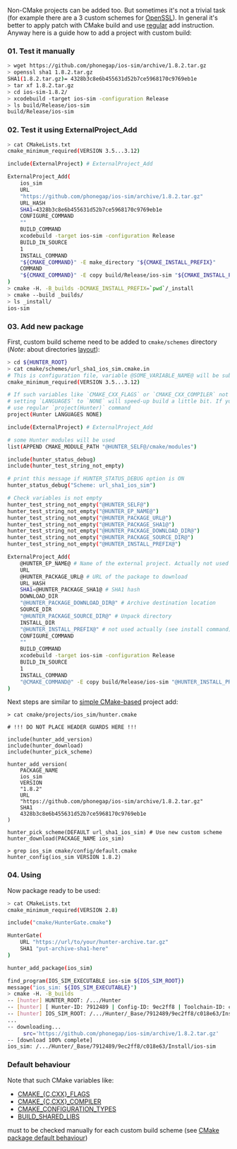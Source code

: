 Non-CMake projects can be added too. But sometimes it's not a trivial task (for example
there are a 3 custom schemes for [OpenSSL](https://github.com/cpp-pm/hunter/blob/master/cmake/projects/OpenSSL/hunter.cmake)). In general it's better to apply patch with CMake build and use [regular](https://github.com/ruslo/hunter/wiki/usr.adding.new.package) add instruction. Anyway here is a guide how to add a project with custom build:

### 01. Test it manually
```bash
> wget https://github.com/phonegap/ios-sim/archive/1.8.2.tar.gz
> openssl sha1 1.8.2.tar.gz
SHA1(1.8.2.tar.gz)= 4328b3c8e6b455631d52b7ce5968170c9769eb1e
> tar xf 1.8.2.tar.gz
> cd ios-sim-1.8.2/
> xcodebuild -target ios-sim -configuration Release
> ls build/Release/ios-sim
build/Release/ios-sim
```

### 02. Test it using ExternalProject_Add
```bash
> cat CMakeLists.txt
cmake_minimum_required(VERSION 3.5...3.12)

include(ExternalProject) # ExternalProject_Add

ExternalProject_Add(
    ios_sim
    URL
    "https://github.com/phonegap/ios-sim/archive/1.8.2.tar.gz"
    URL_HASH
    SHA1=4328b3c8e6b455631d52b7ce5968170c9769eb1e
    CONFIGURE_COMMAND
    ""
    BUILD_COMMAND
    xcodebuild -target ios-sim -configuration Release
    BUILD_IN_SOURCE
    1
    INSTALL_COMMAND
    "${CMAKE_COMMAND}" -E make_directory "${CMAKE_INSTALL_PREFIX}"
    COMMAND
    "${CMAKE_COMMAND}" -E copy build/Release/ios-sim "${CMAKE_INSTALL_PREFIX}"
)
> cmake -H. -B_builds -DCMAKE_INSTALL_PREFIX=`pwd`/_install
> cmake --build _builds/
> ls _install/
ios-sim
```
### 03. Add new package
First, custom build scheme need to be added to `cmake/schemes` directory
(*Note*: about directories [layout](https://github.com/ruslo/hunter/wiki/dev.layout)):
```bash
> cd ${HUNTER_ROOT}
> cat cmake/schemes/url_sha1_ios_sim.cmake.in
# This is configuration file, variable @SOME_VARIABLE_NAME@ will be substituted during configure_file command
cmake_minimum_required(VERSION 3.5...3.12)

# If such variables like `CMAKE_CXX_FLAGS` or `CMAKE_CXX_COMPILER` not used by scheme
# setting `LANGUAGES` to `NONE` will speed-up build a little bit. If you have any problems/glitches
# use regular `project(Hunter)` command
project(Hunter LANGUAGES NONE)

include(ExternalProject) # ExternalProject_Add

# some Hunter modules will be used
list(APPEND CMAKE_MODULE_PATH "@HUNTER_SELF@/cmake/modules")

include(hunter_status_debug)
include(hunter_test_string_not_empty)

# print this message if HUNTER_STATUS_DEBUG option is ON
hunter_status_debug("Scheme: url_sha1_ios_sim")

# Check variables is not empty
hunter_test_string_not_empty("@HUNTER_SELF@")
hunter_test_string_not_empty("@HUNTER_EP_NAME@")
hunter_test_string_not_empty("@HUNTER_PACKAGE_URL@")
hunter_test_string_not_empty("@HUNTER_PACKAGE_SHA1@")
hunter_test_string_not_empty("@HUNTER_PACKAGE_DOWNLOAD_DIR@")
hunter_test_string_not_empty("@HUNTER_PACKAGE_SOURCE_DIR@")
hunter_test_string_not_empty("@HUNTER_INSTALL_PREFIX@")

ExternalProject_Add(
    @HUNTER_EP_NAME@ # Name of the external project. Actually not used set for beautify logging messages
    URL
    @HUNTER_PACKAGE_URL@ # URL of the package to download
    URL_HASH
    SHA1=@HUNTER_PACKAGE_SHA1@ # SHA1 hash
    DOWNLOAD_DIR
    "@HUNTER_PACKAGE_DOWNLOAD_DIR@" # Archive destination location
    SOURCE_DIR
    "@HUNTER_PACKAGE_SOURCE_DIR@" # Unpack directory
    INSTALL_DIR
    "@HUNTER_INSTALL_PREFIX@" # not used actually (see install command)
    CONFIGURE_COMMAND
    ""
    BUILD_COMMAND
    xcodebuild -target ios-sim -configuration Release
    BUILD_IN_SOURCE
    1
    INSTALL_COMMAND
    "@CMAKE_COMMAND@" -E copy build/Release/ios-sim "@HUNTER_INSTALL_PREFIX@"
)
```
Next steps are similar to [simple CMake-based](https://github.com/ruslo/hunter/wiki/usr.adding.new.package)
project add:
```
> cat cmake/projects/ios_sim/hunter.cmake

# !!! DO NOT PLACE HEADER GUARDS HERE !!!

include(hunter_add_version)
include(hunter_download)
include(hunter_pick_scheme)

hunter_add_version(
    PACKAGE_NAME
    ios_sim
    VERSION
    "1.8.2"
    URL
    "https://github.com/phonegap/ios-sim/archive/1.8.2.tar.gz"
    SHA1
    4328b3c8e6b455631d52b7ce5968170c9769eb1e
)

hunter_pick_scheme(DEFAULT url_sha1_ios_sim) # Use new custom scheme
hunter_download(PACKAGE_NAME ios_sim)
```
```
> grep ios_sim cmake/config/default.cmake
hunter_config(ios_sim VERSION 1.8.2)
```

### 04. Using
Now package ready to be used:
```bash
> cat CMakeLists.txt
cmake_minimum_required(VERSION 2.8)

include("cmake/HunterGate.cmake")

HunterGate(
    URL "https://url/to/your/hunter-archive.tar.gz"
    SHA1 "put-archive-sha1-here"
)

hunter_add_package(ios_sim)

find_program(IOS_SIM_EXECUTABLE ios-sim ${IOS_SIM_ROOT})
message("ios_sim: ${IOS_SIM_EXECUTABLE}")
> cmake -H. -B_builds
-- [hunter] HUNTER_ROOT: /.../Hunter
-- [hunter] [ Hunter-ID: 7912489 | Config-ID: 9ec2ff8 | Toolchain-ID: c018e63 ]
-- [hunter] IOS_SIM_ROOT: /.../Hunter/_Base/7912489/9ec2ff8/c018e63/Install (ver.: 1.8.2)
...
-- downloading...
     src='https://github.com/phonegap/ios-sim/archive/1.8.2.tar.gz'
-- [download 100% complete]
ios_sim: /.../Hunter/_Base/7912489/9ec2ff8/c018e63/Install/ios-sim
```

### Default behaviour

Note that such CMake variables like:
* [CMAKE_{C,CXX}_FLAGS](http://www.cmake.org/cmake/help/v3.2/variable/CMAKE_LANG_FLAGS.html)
* [CMAKE_{C,CXX}_COMPILER](http://www.cmake.org/cmake/help/v3.2/variable/CMAKE_LANG_FLAGS.html)
* [CMAKE_CONFIGURATION_TYPES](http://www.cmake.org/cmake/help/v3.2/variable/CMAKE_CONFIGURATION_TYPES.html)
* [BUILD_SHARED_LIBS](http://www.cmake.org/cmake/help/v3.2/variable/BUILD_SHARED_LIBS.html)

must to be checked manually for each custom build scheme (see [CMake package default behaviour](https://github.com/ruslo/hunter/wiki/usr.adding.new.package#default-behaviour))
